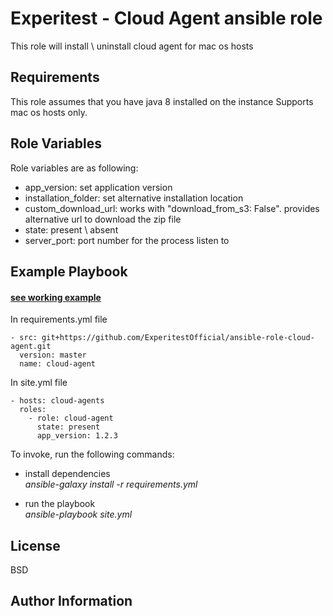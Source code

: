Experitest - Cloud Agent ansible role
=========

This role will install \ uninstall cloud agent for mac os hosts

Requirements
------------

This role assumes that you have java 8 installed on the instance
Supports mac os hosts only.

Role Variables
--------------

Role variables are as following:
  - app_version: set application version
  - installation_folder: set alternative installation location
  - custom_download_url: works with "download_from_s3: False". provides alternative url to download the zip file
  - state: present \ absent
  - server_port: port number for the process listen to

Example Playbook
----------------

#### [see working example](/example)

In requirements.yml file

    - src: git+https://github.com/ExperitestOfficial/ansible-role-cloud-agent.git
      version: master
      name: cloud-agent


In site.yml file

    - hosts: cloud-agents
      roles:
        - role: cloud-agent
          state: present
          app_version: 1.2.3

To invoke, run the following commands:

- install dependencies \
  *ansible-galaxy install -r requirements.yml*

- run the playbook \
  *ansible-playbook site.yml*


License
-------

BSD

Author Information
------------------

